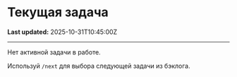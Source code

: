 # Текущая задача

**Last updated:** 2025-10-31T10:45:00Z

---

Нет активной задачи в работе.

Используй `/next` для выбора следующей задачи из бэклога.
